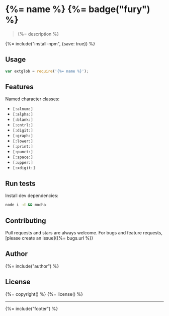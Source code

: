 # {%= name %} {%= badge("fury") %}

> {%= description %}

{%= include("install-npm", {save: true}) %}

## Usage

```js
var extglob = require('{%= name %}');
```

## Features

Named character classes:

- `[:alnum:]`
- `[:alpha:]`
- `[:blank:]`
- `[:cntrl:]`
- `[:digit:]`
- `[:graph:]`
- `[:lower:]`
- `[:print:]`
- `[:punct:]`
- `[:space:]`
- `[:upper:]`
- `[:xdigit:]`



## Run tests

Install dev dependencies:

```bash
node i -d && mocha
```

## Contributing
Pull requests and stars are always welcome. For bugs and feature requests, [please create an issue]({%= bugs.url %})

## Author
{%= include("author") %}

## License
{%= copyright() %}
{%= license() %}

***

{%= include("footer") %}
